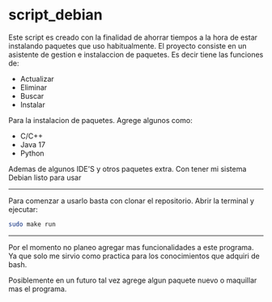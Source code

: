 # script_debian
Este script es creado con la finalidad de ahorrar tiempos a la hora de estar instalando paquetes que uso habitualmente.
El proyecto consiste en un asistente de gestion e instalaccion de paquetes. Es decir tiene las funciones de:
- Actualizar
- Eliminar
- Buscar
- Instalar

Para la instalacion de paquetes. Agrege algunos como:
- C/C++
- Java 17
- Python
  
Ademas de algunos IDE'S y otros paquetes extra. Con tener mi sistema Debian listo para usar

---
Para comenzar a usarlo basta con clonar el repositorio.
Abrir la terminal y ejecutar:

```bash
sudo make run
```

---
Por el momento no planeo agregar mas funcionalidades a este programa. Ya que solo me sirvio como practica para
los conocimientos que adquiri de bash.

Posiblemente en un futuro tal vez agrege algun paquete nuevo o maquillar mas el programa.

